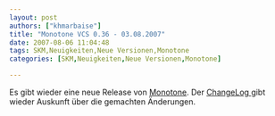 ```yaml
---
layout: post
authors: ["khmarbaise"]
title: "Monotone VCS 0.36 - 03.08.2007"
date: 2007-08-06 11:04:48
tags: SKM,Neuigkeiten,Neue Versionen,Monotone
categories: [SKM,Neuigkeiten,Neue Versionen,Monotone]

---
```

Es gibt wieder eine neue Release von <a href="http://monotone.ca">Monotone</a>. Der <a href="http://monotone.ca/NEWS">ChangeLog </a> gibt wieder Auskunft über die gemachten Änderungen.
